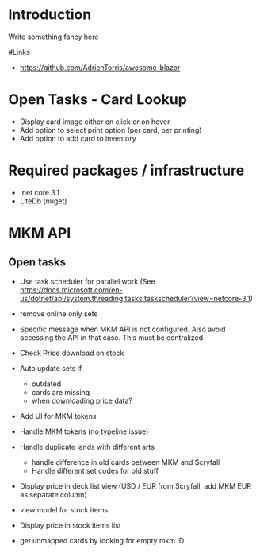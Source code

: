 # Introduction

Write something fancy here

#Links
- https://github.com/AdrienTorris/awesome-blazor

# Open Tasks - Card Lookup

- Display card image either on click or on hover
- Add option to select print option (per card, per printing)
- Add option to add card to inventory

# Required packages / infrastructure

- .net core 3.1
- LiteDb (nuget)

# MKM API

## Open tasks
- Use task scheduler for parallel work (See https://docs.microsoft.com/en-us/dotnet/api/system.threading.tasks.taskscheduler?view=netcore-3.1)

- remove online only sets


- Specific message when MKM API is not configured. Also avoid accessing the API in that case. This must be centralized
- Check Price download on stock
- Auto update sets if 
  * outdated
  * cards are missing
  * when downloading price data?
- Add UI for MKM tokens
- Handle MKM tokens (no typeline issue)
- Handle duplicate lands with different arts
  * handle difference in old cards between MKM and Scryfall
  * Handle different set codes for old stuff
- Display price in deck list view (USD / EUR from Scryfall, add MKM EUR as separate column)

- view model for stock items
- Display price in stock items list

- get unmapped cards by looking for empty mkm ID